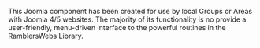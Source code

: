 This Joomla component has been created for use by local Groups or Areas with Joomla 4/5 websites. The majority of its functionality is no provide a user-friendly, menu-driven interface to the powerful routines in the RamblersWebs Library.
